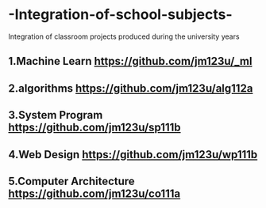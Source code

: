 # -Integration-of-school-subjects-
Integration of classroom projects produced during the university years

## 1.Machine Learn https://github.com/jm123u/_ml
## 2.algorithms https://github.com/jm123u/alg112a
## 3.System Program https://github.com/jm123u/sp111b
## 4.Web Design https://github.com/jm123u/wp111b
## 5.Computer Architecture https://github.com/jm123u/co111a
